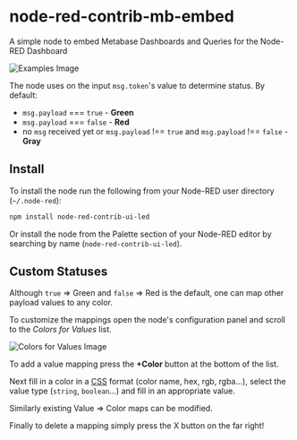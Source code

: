 # node-red-contrib-mb-embed

A simple node to embed Metabase Dashboards and Queries for the Node-RED Dashboard


![Examples Image](images/examples.png)

The node uses on the input `msg.token`'s value to determine status. By default:

- `msg.payload` === `true` - **Green**
- `msg.payload` === `false` - **Red**
- no `msg` received yet or `msg.payload` !== `true` and `msg.payload` !== `false` - **Gray**

## Install

To install the node run the following from your Node-RED user directory (`~/.node-red`):

```bash
npm install node-red-contrib-ui-led
```

Or install the node from the Palette section of your Node-RED editor by searching by name (`node-red-contrib-ui-led`).

## Custom Statuses

Although `true` => Green and `false` => Red is the default, one can map other payload values to any color.

To customize the mappings open the node's configuration panel and scroll to the _Colors for Values_ list.

![Colors for Values Image](images/colorsForValues.png)

To add a value mapping press the **+Color** button at the bottom of the list.

Next fill in a color in a [CSS](https://developer.mozilla.org/en-US/docs/Web/CSS/color_value) format (color name, hex, rgb, rgba...), select the value type (`string`, `boolean`...) and fill in an appropriate value.

Similarly existing Value => Color maps can be modified.

Finally to delete a mapping simply press the X button on the far right!



